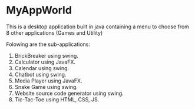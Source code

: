 # MyAppWorld
This is a desktop application built in java containing a menu to choose from 8 other applications (Games and Utility)

Folowing are the sub-applications:
1. BrickBreaker using swing.
2. Calculator using JavaFX.
3. Calendar using swing.
4. Chatbot using swing.
5. Media Player using JavaFX.
6. Snake Game using swing.
7. Website source code generator using swing.
8. Tic-Tac-Toe using HTML, CSS, JS.
